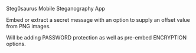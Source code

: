 Steg0saurus Mobile Steganography App

Embed or extract a secret message with an option to supply an offset value from PNG images.

Will be adding PASSWORD protection as well as pre-embed ENCRYPTION options.
